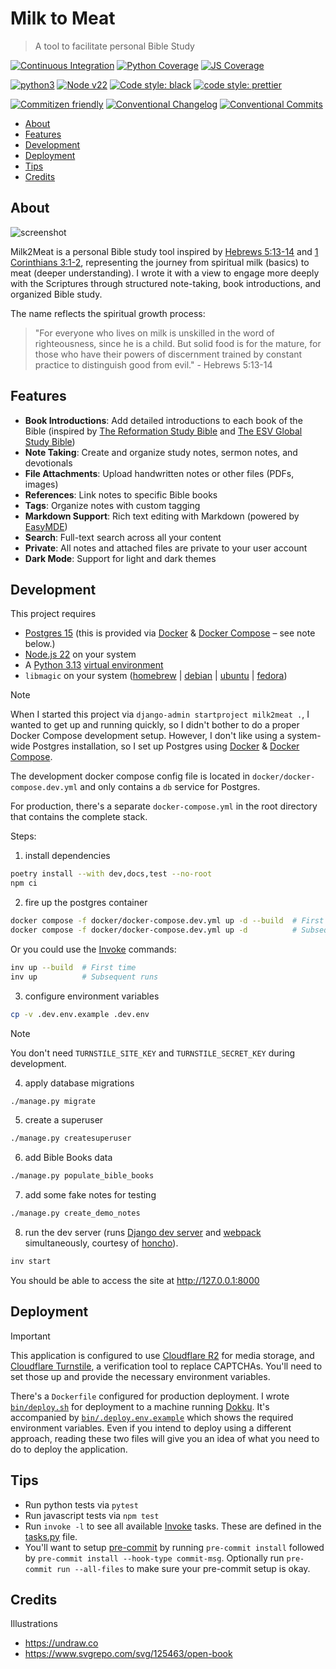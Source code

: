 # Milk to Meat

> A tool to facilitate personal Bible Study

[![Continuous Integration](https://github.com/engineervix/milk2meat/actions/workflows/main.yml/badge.svg)](https://github.com/engineervix/milk2meat/actions/workflows/main.yml)
[![Python Coverage](https://img.shields.io/endpoint?url=https://gist.githubusercontent.com/engineervix/d435cc3f4234a469e5df13bf019a6385/raw/covbadge.json)](https://github.com/engineervix/milk2meat/actions)
[![JS Coverage](https://img.shields.io/endpoint?url=https://gist.githubusercontent.com/engineervix/c2c521fe0d35ef3db3801b3203ed1fe4/raw/0e33fd7fde3c4fa95f7c6c99314a079a87cfec6c/covbadge.json)](https://github.com/engineervix/milk2meat/actions)

[![python3](https://img.shields.io/badge/python-3.13-brightgreen.svg)](https://python.org/)
[![Node v22](https://img.shields.io/badge/Node-v22-teal.svg)](https://nodejs.org/en/blog/release/v22.0.0)
[![Code style: black](https://img.shields.io/badge/code%20style-black-000000.svg)](https://github.com/psf/black)
[![code style: prettier](https://img.shields.io/badge/code%20style-prettier-ff69b4.svg)](https://prettier.io/)

[![Commitizen friendly](https://img.shields.io/badge/commitizen-friendly-brightgreen.svg)](http://commitizen.github.io/cz-cli/)
[![Conventional Changelog](https://img.shields.io/badge/changelog-conventional-brightgreen.svg)](https://github.com/conventional-changelog)
[![Conventional Commits](https://img.shields.io/badge/Conventional%20Commits-1.0.0-yellow.svg)](https://conventionalcommits.org)

<!-- START doctoc generated TOC please keep comment here to allow auto update -->
<!-- DON'T EDIT THIS SECTION, INSTEAD RE-RUN doctoc TO UPDATE -->

- [About](#about)
- [Features](#features)
- [Development](#development)
- [Deployment](#deployment)
- [Tips](#tips)
- [Credits](#credits)

<!-- END doctoc generated TOC please keep comment here to allow auto update -->

## About

![screenshot](https://github.com/user-attachments/assets/d53e9f63-ad1b-4f10-bf54-bf8812e3eaa3)

Milk2Meat is a personal Bible study tool inspired by [Hebrews 5:13-14](https://biblia.com/bible/esv/hebrews/5/13-14) and [1 Corinthians 3:1-2](https://biblia.com/bible/esv/1-corinthians/3/1-2), representing the journey from spiritual milk (basics) to meat (deeper understanding). I wrote it with a view to engage more deeply with the Scriptures through structured note-taking, book introductions, and organized Bible study.

The name reflects the spiritual growth process:

> "For everyone who lives on milk is unskilled in the word of righteousness, since he is a child. But solid food is for the mature, for those who have their powers of discernment trained by constant practice to distinguish good from evil." - Hebrews 5:13-14

## Features

- **Book Introductions**: Add detailed introductions to each book of the Bible (inspired by [The Reformation Study Bible](https://www.reformationstudybible.com/) and [The ESV Global Study Bible](https://www.crossway.org/bibles/esv-global-study-bible-hconly/))
- **Note Taking**: Create and organize study notes, sermon notes, and devotionals
- **File Attachments**: Upload handwritten notes or other files (PDFs, images)
- **References**: Link notes to specific Bible books
- **Tags**: Organize notes with custom tagging
- **Markdown Support**: Rich text editing with Markdown (powered by [EasyMDE](https://github.com/Ionaru/easy-markdown-editor))
- **Search**: Full-text search across all your content
- **Private**: All notes and attached files are private to your user account
- **Dark Mode**: Support for light and dark themes

## Development

This project requires

- [Postgres 15](https://www.postgresql.org/docs/15/index.html) (this is provided via [Docker](https://www.docker.com/) & [Docker Compose](https://docs.docker.com/compose/) – see note below.)
- [Node.js 22](https://nodejs.org/en/blog/release/v22.14.0) on your system
- A [Python 3.13](https://docs.python.org/3/whatsnew/3.13.html) [virtual environment](https://realpython.com/python-virtual-environments-a-primer/)
- `libmagic` on your system ([homebrew](https://formulae.brew.sh/formula/libmagic) | [debian](https://packages.debian.org/stable/libmagic1) | [ubuntu](https://launchpad.net/ubuntu/noble/+package/libmagic1t64) | [fedora](https://packages.fedoraproject.org/pkgs/python-magic/python3-magic/))

> [!NOTE]
> When I started this project via `django-admin startproject milk2meat .`, I wanted to get up and running quickly, so I didn't bother to do a proper Docker Compose development setup. However, I don't like using a system-wide Postgres installation, so I set up Postgres using [Docker](https://www.docker.com/) & [Docker Compose](https://docs.docker.com/compose/).
>
> The development docker compose config file is located in `docker/docker-compose.dev.yml` and only contains a `db` service for Postgres.
>
> For production, there's a separate `docker-compose.yml` in the root directory that contains the complete stack.

Steps:

1. install dependencies

```sh
poetry install --with dev,docs,test --no-root
npm ci
```

2. fire up the postgres container

```sh
docker compose -f docker/docker-compose.dev.yml up -d --build  # First time
docker compose -f docker/docker-compose.dev.yml up -d          # Subsequent runs
```

Or you could use the [Invoke](https://www.pyinvoke.org/) commands:

```sh
inv up --build  # First time
inv up          # Subsequent runs
```

3. configure environment variables

```sh
cp -v .dev.env.example .dev.env
```

> [!NOTE]
> You don't need `TURNSTILE_SITE_KEY` and `TURNSTILE_SECRET_KEY` during development.

4. apply database migrations

```sh
./manage.py migrate
```

5. create a superuser

```sh
./manage.py createsuperuser
```

6. add Bible Books data

```sh
./manage.py populate_bible_books
```

7. add some fake notes for testing

```sh
./manage.py create_demo_notes
```

8. run the dev server (runs [Django dev server](https://docs.djangoproject.com/en/5.1/ref/django-admin/#runserver) and [webpack](https://webpack.js.org/concepts/) simultaneously, courtesy of [honcho](https://github.com/nickstenning/honcho)).

```sh
inv start
```

You should be able to access the site at <http://127.0.0.1:8000>

## Deployment

> [!IMPORTANT]
> This application is configured to use [Cloudflare R2](https://developers.cloudflare.com/r2/) for media storage, and [Cloudflare Turnstile](https://developers.cloudflare.com/turnstile/), a verification tool to replace CAPTCHAs. You'll need to set those up and provide the necessary environment variables.

There's a `Dockerfile` configured for production deployment.
I wrote [`bin/deploy.sh`](./bin/deploy.sh) for deployment to a machine running [Dokku](https://dokku.com/). It's accompanied by [`bin/.deploy.env.example`](./bin/.deploy.env.example) which shows the required environment variables. Even if you intend to deploy using a different approach, reading these two files will give you an idea of what you need to do to deploy the application.

## Tips

- Run python tests via `pytest`
- Run javascript tests via `npm test`
- Run `invoke -l` to see all available [Invoke](https://www.pyinvoke.org/) tasks. These are defined in the [tasks.py](tasks.py) file.
- You'll want to setup [pre-commit](https://pre-commit.com/) by running `pre-commit install` followed by `pre-commit install --hook-type commit-msg`. Optionally run `pre-commit run --all-files` to make sure your pre-commit setup is okay.

## Credits

Illustrations

- <https://undraw.co>
- <https://www.svgrepo.com/svg/125463/open-book>

